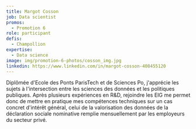 ```yaml
---
title: Margot Cosson
job: Data scientist
promos:
  - Promotion 6
role: participant
defis:
  - Champollion
expertise:
  - Data science
image: img/promotion-6-photos/cosson_img.jpg
linkedin: https://www.linkedin.com/in/margot-cosson-408455120
---
```


Diplômée d'Ecole des Ponts ParisTech et de Sciences Po, j'apprécie les sujets à l'intersection entre les sciences des données et les politiques publiques. Après plusieurs expériences en R&D, rejoindre les EIG me permet donc de mettre en pratique mes compétences techniques sur un cas concret d'intérêt général, celui de la valorisation des données de la déclaration sociale nominative remplie mensuellement par les employeurs du secteur privé.
